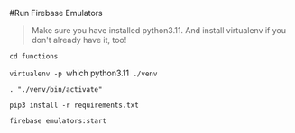 #Run Firebase Emulators

> Make sure you have installed python3.11. And install virtualenv if you don't already have it, too!

`cd functions`

`virtualenv -p `which python3.11` ./venv`

`. "./venv/bin/activate"`

`pip3 install -r requirements.txt`

`firebase emulators:start`

